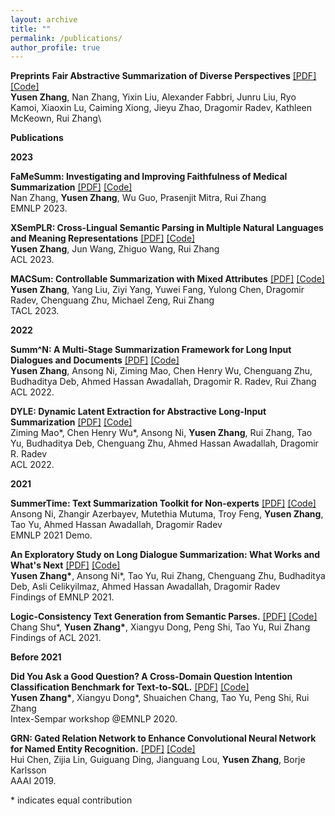 ```yaml
---
layout: archive
title: ""
permalink: /publications/
author_profile: true
---
```

**Preprints**
**Fair Abstractive Summarization of Diverse Perspectives** [\[PDF\]](https://arxiv.org/pdf/2311.07884.pdf) [\[Code\]](https://github.com/psunlpgroup/FairSumm) \
**Yusen Zhang**, Nan Zhang, Yixin Liu, Alexander Fabbri, Junru Liu, Ryo Kamoi, Xiaoxin Lu, Caiming Xiong, Jieyu Zhao, Dragomir Radev, Kathleen McKeown, Rui Zhang\

**Publications**

**2023**

**FaMeSumm: Investigating and Improving Faithfulness of Medical Summarization** [\[PDF\]](https://arxiv.org/pdf/2311.02271.pdf) [\[Code\]](https://github.com/psunlpgroup/FaMeSumm) \
Nan Zhang, **Yusen Zhang**, Wu Guo, Prasenjit Mitra, Rui Zhang\
EMNLP 2023.

**XSemPLR: Cross-Lingual Semantic Parsing in Multiple Natural Languages and Meaning Representations** [\[PDF\]](https://arxiv.org/pdf/2306.04085.pdf) [\[Code\]](https://github.com/psunlpgroup/XSemPLR) \
**Yusen Zhang**, Jun Wang, Zhiguo Wang, Rui Zhang\
ACL 2023.


**MACSum: Controllable Summarization with Mixed Attributes** [\[PDF\]](https://arxiv.org/pdf/2211.05041.pdf) [\[Code\]](https://github.com/psunlpgroup/MACSum)\
**Yusen Zhang**, Yang Liu, Ziyi Yang, Yuwei Fang, Yulong Chen, Dragomir Radev, Chenguang Zhu, Michael Zeng, Rui Zhang\
TACL 2023.

**2022**

**Summ^N: A Multi-Stage Summarization Framework for Long Input Dialogues and Documents** [\[PDF\]](https://arxiv.org/pdf/2110.10150.pdf) [\[Code\]](https://github.com/psunlpgroup/Summ-N)\
**Yusen Zhang**, Ansong Ni, Ziming Mao, Chen Henry Wu, Chenguang Zhu, Budhaditya Deb, Ahmed Hassan Awadallah, Dragomir R. Radev, Rui Zhang\
ACL 2022.

**DYLE: Dynamic Latent Extraction for Abstractive Long-Input Summarization** [\[PDF\]](https://arxiv.org/pdf/2110.08168.pdf) [\[Code\]](https://github.com/Yale-LILY/DYLE)\
Ziming Mao\*, Chen Henry Wu\*, Ansong Ni, **Yusen Zhang**, Rui Zhang, Tao Yu, Budhaditya Deb, Chenguang Zhu, Ahmed Hassan Awadallah, Dragomir R. Radev\
ACL 2022.


**2021**

**SummerTime: Text Summarization Toolkit for Non-experts**  [\[PDF\]](https://arxiv.org/pdf/2108.12738.pdf) [\[Code\]](https://github.com/Yale-LILY/SummerTime)\
Ansong Ni, Zhangir Azerbayev, Mutethia Mutuma, Troy Feng, **Yusen Zhang**, Tao Yu, Ahmed Hassan Awadallah, Dragomir Radev\
EMNLP 2021 Demo.

**An Exploratory Study on Long Dialogue Summarization: What Works and What's Next** [\[PDF\]](https://arxiv.org/pdf/2109.04609.pdf) [\[Code\]](https://github.com/chatc/LongDialSumm)\
**Yusen Zhang\***, Ansong Ni\*, Tao Yu, Rui Zhang, Chenguang Zhu, Budhaditya Deb, Asli Celikyilmaz, Ahmed Hassan Awadallah, Dragomir Radev\
Findings of EMNLP 2021.

**Logic-Consistency Text Generation from Semantic Parses.** [\[PDF\]](https://arxiv.org/pdf/2108.00577.pdf) [\[Code\]](https://github.com/Ciaranshu/relogic)\
Chang Shu\*, **Yusen Zhang\***, Xiangyu Dong, Peng Shi, Tao Yu, Rui Zhang\
Findings of ACL 2021.

**Before 2021**

**Did You Ask a Good Question? A Cross-Domain Question Intention Classification Benchmark for Text-to-SQL.** [\[PDF\]](https://arxiv.org/pdf/2010.12634.pdf) [\[Code\]](https://github.com/chatc/TriageSQL)\
**Yusen Zhang\***, Xiangyu Dong\*, Shuaichen Chang, Tao Yu, Peng Shi, Rui Zhang\
Intex-Sempar workshop @EMNLP 2020.

**GRN: Gated Relation Network to Enhance Convolutional Neural Network for Named Entity Recognition.** [\[PDF\]](https://arxiv.org/pdf/1907.05611.pdf) [\[Code\]](https://github.com/microsoft/vert-papers/tree/master/papers/GRN-NER)\
Hui Chen, Zijia Lin, Guiguang Ding, Jianguang Lou, **Yusen Zhang**, Borje Karlsson\
AAAI 2019.

\* indicates equal contribution
